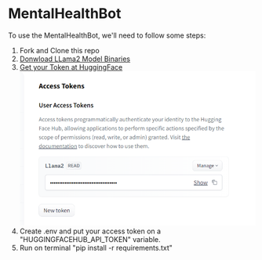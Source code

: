 # MentalHealthBot


To use the MentalHealthBot, we'll need to follow some steps:
1. Fork and Clone this repo
2. [Donwload LLama2 Model Binaries](https://huggingface.co/TheBloke/Llama-2-7B-Chat-GGML/blob/main/llama-2-7b-chat.ggmlv3.q4_0.bin)
3. [Get your Token at HuggingFace](https://huggingface.co/settings/tokens) ![Alt text](image.png)
4. Create .env and put your access token on a "HUGGINGFACEHUB_API_TOKEN" variable.
5. Run on terminal "pip install -r requirements.txt"